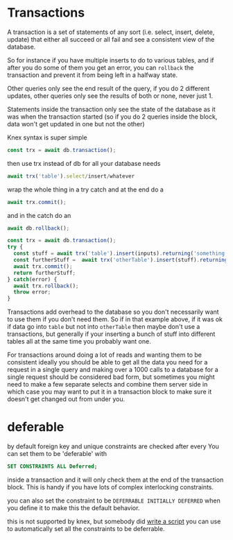 # Transactions

A transaction is a set of statements of any sort (i.e. select, insert, delete, update) that either all succeed or all fail and see a consistent view of the database.

So for instance if you have multiple inserts to do to various tables, and if after you do some of them you get an error, you can `rollback` the transaction and prevent it from being left in a halfway state.

Other queries only see the end result of the query, if you do 2 different updates, other queries only see the results of both or none, never just 1.

Statements inside the transaction only see the state of the database as it was when the transaction started (so if you do 2 queries inside the block, data won't get updated in one but not the other)

Knex syntax is super simple

```js
const trx = await db.transaction();
```
then use trx instead of db for all your database needs

```js
await trx('table').select/insert/whatever
```

wrap the whole thing in a try catch and at the end do a

```js
await trx.commit();
```

and in the catch do an

```js
await db.rollback();
```

```js
const trx = await db.transaction();
try {
  const stuff = await trx('table').insert(inputs).returning('something');
  const furtherStuff =  await trx('otherTable').insert(stuff).returning('something');
  await trx.commit();
  return furtherStuff;
} catch(error) {
  await trx.rollback();
  throw error;
}
```

Transactions add overhead to the database so you don't necessarily want to use them if you don't need them. So if in that example above, if it was ok if data go into `table` but not into `otherTable` then maybe don't use a transactions, but generally if your inserting a bunch of stuff into different tables all at the same time you probably want one.

For transactions around doing a lot of reads and wanting them to be consistent ideally you should be able to get all the data you need for a request in a single query and making over a 1000 calls to a database for a single request should be considered bad form, but sometimes you might need to make a few separate selects and combine them server side in which case you may want to put it in a transaction block to make sure it doesn't get changed out from under you.

# deferable

by default foreign key and unique constraints are checked after every
You can set them to be 'deferable' with

```sql
SET CONSTRAINTS ALL Deferred;
```

inside a transaction and it will only check them at the end of the transaction block. This is handy if you have lots of complex interlocking constraints.

you can also set the constraint to be `DEFERRABLE INITIALLY DEFERRED` when you define it to make this the default behavior.

this is not supported by knex, but somebody did [write a script](https://gist.github.com/scf4/03780af508218200a590959d8258f61c) you can use to automatically set all the constraints to be deferrable.
